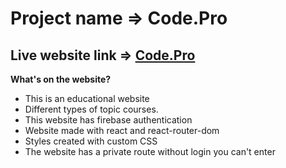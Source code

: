 # Project name => Code.Pro
## Live website link => [Code.Pro](https://learning-platform-515fe.web.app/)


**What's on the website?**
   * This is an educational website
   * Different types of topic courses.
   * This website has firebase authentication
   * Website made with react and react-router-dom
   * Styles created with custom CSS
   * The website has a private route without login you can't enter